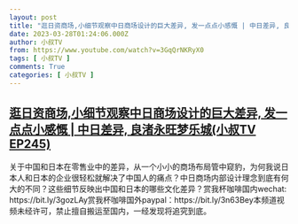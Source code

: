 ```yaml
---
layout: post
title: "逛日资商场,小细节观察中日商场设计的巨大差异, 发一点点小感慨 | 中日差异, 良渚永旺梦乐城(小叔TV EP245)"
date: 2023-03-28T01:24:06.000Z
author: 小叔TV
from: https://www.youtube.com/watch?v=3GqQrNKRyX0
tags: [ 小叔TV ]
comments: True
categories: [ 小叔TV ]
---
```

<!--1679966646000-->
[逛日资商场,小细节观察中日商场设计的巨大差异, 发一点点小感慨 | 中日差异, 良渚永旺梦乐城(小叔TV EP245)](https://www.youtube.com/watch?v=3GqQrNKRyX0)
------

<div>
关于中国和日本在零售业中的差异，从一个小小的商场布局管中窥豹，为何我说日本人和日本的企业很轻松就解决了中国人的痛点？中日商场内部设计理念到底有何大的不同？这些细节反映出中国和日本的哪些文化差异？赏我杯咖啡国内wechat: https://bit.ly/3gozLAy赏我杯咖啡国外paypal：https://bit.ly/3n63Bey本频道视频未经许可，禁止擅自搬运至国内，一经发现将追究到底。
</div>
